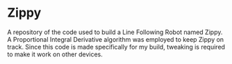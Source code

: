 # Zippy
A repository of the code used to build a Line Following Robot named Zippy. A Proportional Integral Derivative algorithm was employed to keep Zippy on track. Since this code is made specifically for my build, tweaking is required to make it work on other devices.
